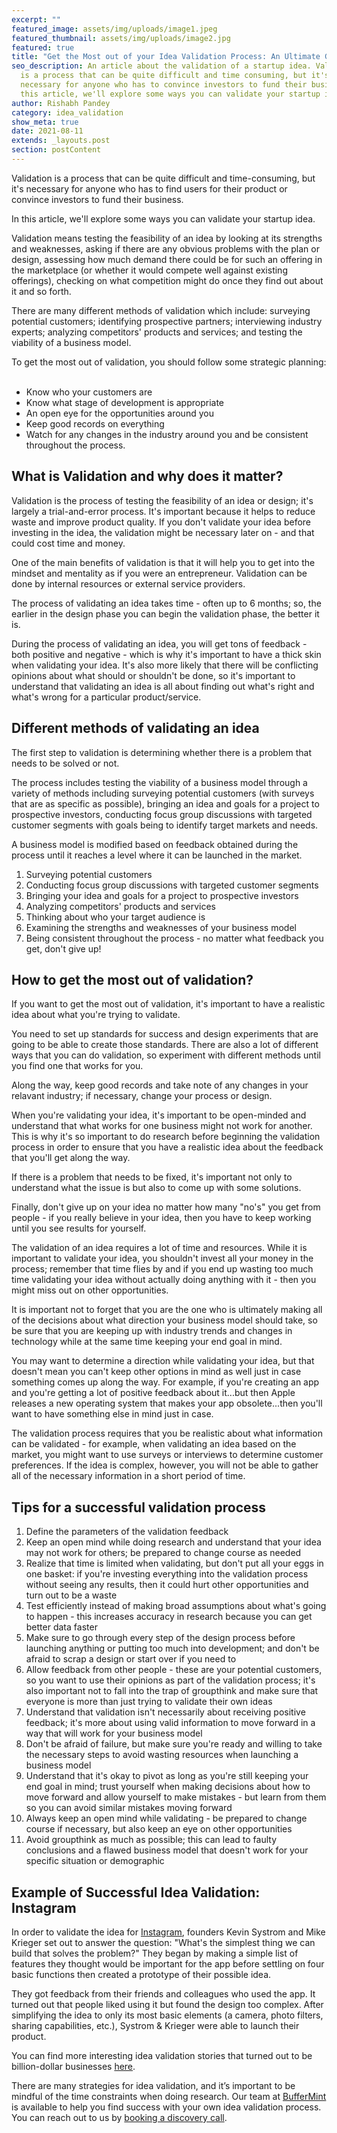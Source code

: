 ```yaml
---
excerpt: ""
featured_image: assets/img/uploads/image1.jpeg
featured_thumbnail: assets/img/uploads/image2.jpg
featured: true
title: "Get the Most out of your Idea Validation Process: An Ultimate Guide "
seo_description: An article about the validation of a startup idea. Validation
  is a process that can be quite difficult and time consuming, but it's
  necessary for anyone who has to convince investors to fund their business. In
  this article, we'll explore some ways you can validate your startup idea.
author: Rishabh Pandey
category: idea_validation
show_meta: true
date: 2021-08-11
extends: _layouts.post
section: postContent
---
```

Validation is a process that can be quite difficult and time-consuming, but it's necessary for anyone who has to find users for their product or convince investors to fund their business.

In this article, we'll explore some ways you can validate your startup idea.

Validation means testing the feasibility of an idea by looking at its strengths and weaknesses, asking if there are any obvious problems with the plan or design, assessing how much demand there could be for such an offering in the marketplace (or whether it would compete well against existing offerings), checking on what competition might do once they find out about it and so forth.

There are many different methods of validation which include: surveying potential customers; identifying prospective partners; interviewing industry experts; analyzing competitors' products and services; and testing the viability of a business model.

To get the most out of validation, you should follow some strategic planning:  

* Know who your customers are
* Know what stage of development is appropriate
* An open eye for the opportunities around you
* Keep good records on everything
* Watch for any changes in the industry around you and be consistent throughout the process.

## What is Validation and why does it matter?

Validation is the process of testing the feasibility of an idea or design; it's largely a trial-and-error process. It's important because it helps to reduce waste and improve product quality. If you don't validate your idea before investing in the idea, the validation might be necessary later on - and that could cost time and money.

One of the main benefits of validation is that it will help you to get into the mindset and mentality as if you were an entrepreneur. Validation can be done by internal resources or external service providers.

The process of validating an idea takes time - often up to 6 months; so, the earlier in the design phase you can begin the validation phase, the better it is.

During the process of validating an idea, you will get tons of feedback - both positive and negative - which is why it's important to have a thick skin when validating your idea. It's also more likely that there will be conflicting opinions about what should or shouldn't be done, so it's important to understand that validating an idea is all about finding out what's right and what's wrong for a particular product/service.

## Different methods of validating an idea

The first step to validation is determining whether there is a problem that needs to be solved or not.

The process includes testing the viability of a business model through a variety of methods including surveying potential customers (with surveys that are as specific as possible), bringing an idea and goals for a project to prospective investors, conducting focus group discussions with targeted customer segments with goals being to identify target markets and needs.

A business model is modified based on feedback obtained during the process until it reaches a level where it can be launched in the market.

1. Surveying potential customers
2. Conducting focus group discussions with targeted customer segments
3. Bringing your idea and goals for a project to prospective investors
4. Analyzing competitors' products and services
5. Thinking about who your target audience is
6. Examining the strengths and weaknesses of your business model
7. Being consistent throughout the process - no matter what feedback you get, don't give up!

## How to get the most out of validation?

If you want to get the most out of validation, it's important to have a realistic idea about what you're trying to validate.

You need to set up standards for success and design experiments that are going to be able to create those standards. There are also a lot of different ways that you can do validation, so experiment with different methods until you find one that works for you.

Along the way, keep good records and take note of any changes in your relavant industry; if necessary, change your process or design.

When you're validating your idea, it's important to be open-minded and understand that what works for one business might not work for another. This is why it's so important to do research before beginning the validation process in order to ensure that you have a realistic idea about the feedback that you'll get along the way.

If there is a problem that needs to be fixed, it's important not only to understand what the issue is but also to come up with some solutions.

Finally, don't give up on your idea no matter how many "no's" you get from people - if you really believe in your idea, then you have to keep working until you see results for yourself.

The validation of an idea requires a lot of time and resources. While it is important to validate your idea, you shouldn't invest all your money in the process; remember that time flies by and if you end up wasting too much time validating your idea without actually doing anything with it - then you might miss out on other opportunities.

It is important not to forget that you are the one who is ultimately making all of the decisions about what direction your business model should take, so be sure that you are keeping up with industry trends and changes in technology while at the same time keeping your end goal in mind.

You may want to determine a direction while validating your idea, but that doesn't mean you can't keep other options in mind as well just in case something comes up along the way. For example, if you're creating an app and you're getting a lot of positive feedback about it...but then Apple releases a new operating system that makes your app obsolete...then you'll want to have something else in mind just in case.

The validation process requires that you be realistic about what information can be validated - for example, when validating an idea based on the market, you might want to use surveys or interviews to determine customer preferences. If the idea is complex, however, you will not be able to gather all of the necessary information in a short period of time.

## Tips for a successful validation process

1. Define the parameters of the validation feedback
2. Keep an open mind while doing research and understand that your idea may not work for others; be prepared to change course as needed
3. Realize that time is limited when validating, but don't put all your eggs in one basket: if you're investing everything into the validation process without seeing any results, then it could hurt other opportunities and turn out to be a waste
4. Test efficiently instead of making broad assumptions about what's going to happen - this increases accuracy in research because you can get better data faster
5. Make sure to go through every step of the design process before launching anything or putting too much into development; and don't be afraid to scrap a design or start over if you need to
6. Allow feedback from other people - these are your potential customers, so you want to use their opinions as part of the validation process; it's also important not to fall into the trap of groupthink and make sure that everyone is more than just trying to validate their own ideas
7. Understand that validation isn't necessarily about receiving positive feedback; it's more about using valid information to move forward in a way that will work for your business model
8. Don't be afraid of failure, but make sure you're ready and willing to take the necessary steps to avoid wasting resources when launching a business model
9. Understand that it's okay to pivot as long as you're still keeping your end goal in mind; trust yourself when making decisions about how to move forward and allow yourself to make mistakes - but learn from them so you can avoid similar mistakes moving forward
10. Always keep an open mind while validating - be prepared to change course if necessary, but also keep an eye on other opportunities
11. Avoid groupthink as much as possible; this can lead to faulty conclusions and a flawed business model that doesn't work for your specific situation or demographic

## Example of Successful Idea Validation: Instagram

In order to validate the idea for [Instagram](https://buffermint.com/articles/6-amazing-startup-stories-of-successful-idea-validation#:~:text=Let%27s%20get%20started%20...-,Instagram,-Instagram%2C%20a%20simple), founders Kevin Systrom and Mike Krieger set out to answer the question: "What's the simplest thing we can build that solves the problem?" They began by making a simple list of features they thought would be important for the app before settling on four basic functions then created a prototype of their possible idea.

They got feedback from their friends and colleagues who used the app. It turned out that people liked using it but found the design too complex. After simplifying the idea to only its most basic elements (a camera, photo filters, sharing capabilities, etc.), Systrom & Krieger were able to launch their product.

You can find more interesting idea validation stories that turned out to be billion-dollar businesses [here](https://buffermint.com/articles/6-amazing-startup-stories-of-successful-idea-validation).

There are many strategies for idea validation, and it’s important to be mindful of the time constraints when doing research. Our team at [BufferMint](https://buffermint.com) is available to help you find success with your own idea validation process. You can reach out to us by [booking a discovery call](https://calendly.com/buffermint/30min?month=2021-08).